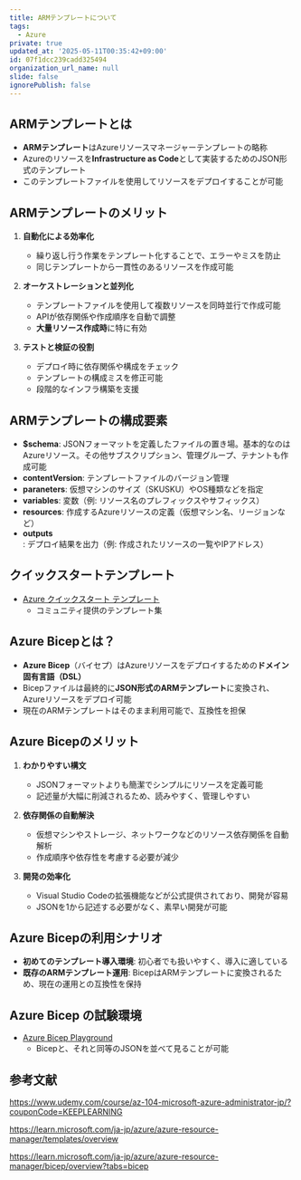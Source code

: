 ```yaml
---
title: ARMテンプレートについて
tags:
  - Azure
private: true
updated_at: '2025-05-11T00:35:42+09:00'
id: 07f1dcc239cadd325494
organization_url_name: null
slide: false
ignorePublish: false
---
```

## ARMテンプレートとは
- **ARMテンプレート**はAzureリソースマネージャーテンプレートの略称
- Azureのリソースを**Infrastructure as Code**として実装するためのJSON形式のテンプレート
- このテンプレートファイルを使用してリソースをデプロイすることが可能

## ARMテンプレートのメリット
1. **自動化による効率化**
   - 繰り返し行う作業をテンプレート化することで、エラーやミスを防止
   - 同じテンプレートから一貫性のあるリソースを作成可能

2. **オーケストレーションと並列化**
   - テンプレートファイルを使用して複数リソースを同時並行で作成可能
   - APIが依存関係や作成順序を自動で調整
   - **大量リソース作成時**に特に有効

3. **テストと検証の役割**
   - デプロイ時に依存関係や構成をチェック
   - テンプレートの構成ミスを修正可能
   - 段階的なインフラ構築を支援

## ARMテンプレートの構成要素
- **$schema**: JSONフォーマットを定義したファイルの置き場。基本的なのはAzureリソース。その他サブスクリプション、管理グループ、テナントも作成可能
- **contentVersion**: テンプレートファイルのバージョン管理
- **paraneters**: 仮想マシンのサイズ（SKUSKU）やOS種類などを指定
- **variables**: 変数（例: リソース名のプレフィックスやサフィックス）
- **resources**: 作成するAzureリソースの定義（仮想マシン名、リージョンなど）
- **outputs**: デプロイ結果を出力（例: 作成されたリソースの一覧やIPアドレス）

## クイックスタートテンプレート
- [Azure クイックスタート テンプレート](https://learn.microsoft.com/ja-jp/samples/browse/?expanded=azure&products=azure-resource-manager)
  - コミュニティ提供のテンプレート集
  
## Azure Bicepとは？
- **Azure Bicep**（バイセプ）はAzureリソースをデプロイするための**ドメイン固有言語（DSL）**
- Bicepファイルは最終的に**JSON形式のARMテンプレート**に変換され、Azureリソースをデプロイ可能
- 現在のARMテンプレートはそのまま利用可能で、互換性を担保

## Azure Bicepのメリット
1. **わかりやすい構文**
   - JSONフォーマットよりも簡潔でシンプルにリソースを定義可能
   - 記述量が大幅に削減されるため、読みやすく、管理しやすい

2. **依存関係の自動解決**
   - 仮想マシンやストレージ、ネットワークなどのリソース依存関係を自動解析
   - 作成順序や依存性を考慮する必要が減少

3. **開発の効率化**
   - Visual Studio Codeの拡張機能などが公式提供されており、開発が容易
   - JSONを1から記述する必要がなく、素早い開発が可能

## Azure Bicepの利用シナリオ
- **初めてのテンプレート導入環境**: 初心者でも扱いやすく、導入に適している
- **既存のARMテンプレート運用**: BicepはARMテンプレートに変換されるため、現在の運用との互換性を保持

## Azure Bicep の試験環境
- [Azure Bicep Playground](https://azure.github.io/bicep/)
  - Bicepと、それと同等のJSONを並べて見ることが可能


## 参考文献
https://www.udemy.com/course/az-104-microsoft-azure-administrator-jp/?couponCode=KEEPLEARNING

https://learn.microsoft.com/ja-jp/azure/azure-resource-manager/templates/overview

https://learn.microsoft.com/ja-jp/azure/azure-resource-manager/bicep/overview?tabs=bicep
